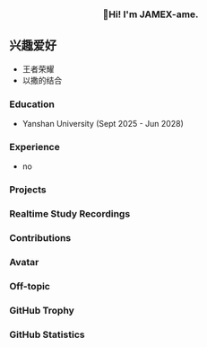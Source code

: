<!-- <div align="center">
  <img src="https://avatars.githubusercontent.com/u/19223209?v=4" alt="" size="64" height="64" width="64" style="border: 2px solid black; border-radius: 50%;"></img>
</div> -->

<h3 align="center">
  👋Hi! I'm JAMEX-ame.
</h3>

## 兴趣爱好
- 王者荣耀
- 以撒的结合

<!-- <p align="center">
  <a href="mailto:chenyejin2004@stumail.ysu.edu.cn">Email</a> |
  <a href="https://space.bilibili.com/10556301" target="_blank">Bilibili</a> |
  <a href="https://twitter.com/255p_twi" target="_blank">Twitter</a> |
  <a href="https://www.youtube.com/channel/UCnGsBkjtNacIi9qX3WbU20Q" target="_blank">Youtube</a>
</p> -->

### Education

- Yanshan University (Sept 2025 - Jun 2028)

### Experience

- no

### Projects

<!-- <details>
<summary>2024 projects</summary>

- [(Rust) 255doesnotexist/lintestor](https://github.com/255doesnotexist/lintestor)
  - Yet another Linux package testor
- [(Rust) 255doesnotexist/ruskgpt](https://github.com/255doesnotexist/ruskgpt)
  - Yet another async CLI LLM interface
  - Local LLM Agent for you (WIP)
- [255doesnotexist/translations]() ([online site](https://255doesnotexist.github.io/translations/))
  - 汉化文章翻译集散地。 -->

<!-- </details> -->

### Realtime Study Recordings

<!-- <details>
<summary>The Rust Language - 2024 Spring</summary>

- [(The Rust Language Book exercises) 255doesnotexist/rust-lang-learning-examples](https://github.com/255doesnotexist/rust-lang-learning-examples)

</details>

<details>
<summary>rCore Camp - 2024 Spring</summary>

- [(OSComp 2024 Part.1 Rustlings, 110 of 110 tasks completed) LearningOS/rust-rustlings-2024-spring-255doesnotexist](https://github.com/LearningOS/rust-rustlings-2024-spring-255doesnotexist)

- [(OSComp 2024 Part.2 rCore OS Lab, 4 of 8 tasks completed) LearningOS/2024s-rcore-255doesnotexist](https://github.com/LearningOS/2024s-rcore-255doesnotexist)

- [(rCore OS Lab ch1 finished at main branch) 255doesnotexist/rCore-Tutorial-Code-2024S](https://github.com/255doesnotexist/rCore-Tutorial-Code-2024S)

- 烂尾了，正如主播的人生一般。

</details>

<details>
<summary>EulixOS Camp - 2024 Spring</summary>

- [(EulixOS 2024 Stage 1, 100 of 100 scored) 255doesnotexist/eulixos-2024-exercises-stage-1](https://github.com/255doesnotexist/eulixos-2024-exercises-stage-1)

- [(EulixOS 2024 Stage 2, 100 of 100 scored) 255doesnotexist/eulixos-2024-exercises-stage-2](https://github.com/255doesnotexist/eulixos-2024-exercises-stage-2)

</details>

<details>
<summary>YSU Campus - 2024 Spring</summary>

- [(YSU Data Analyze Class 2024 Spring) 255doesnotexist/YSUDataAnalyze2024Spring](https://github.com/255doesnotexist/YSUDataAnalyze2024Spring)
  
- [(SUT Numerical Analysis 2024 Spring) 255doesnotexist/SUTNumericalAnalysis](https://github.com/255doesnotexist/SUTNumericalAnalysis)

</details> -->

### Contributions

<!-- <details>
<summary>Expand</summary>

- those are outdated. 而且我也懒得写了。

- [(python & torch) 255doesnotexist/VIPS_co_visible_object_matching](https://github.com/255doesnotexist/VIPS_co_visible_object_matching) 

- [(jquery modifying) 255doesnotexist/tianyitap](https://github.com/255doesnotexist/tianyitap)
  [(online demo)](https://tianyitap.vercel.app)

- [(nodejs) ChatLunaLab/chatluna](https://github.com/ChatLunaLab/chatluna)

</details> -->

### Avatar 

<!-- - [Picrewの「キラキラ鱈メーカー3」でつくったよ！ ](https://picrew.me/share?cd=6oEa93XYuq) （#Picrew #キラキラ鱈メーカー3）  -->

### Off-topic

<!-- <details>
<summary>Expand</summary>

- Also a vocaloid / vocal-synth music producer. Some those of videos are already over 10w views.
- Made homebrew UTAU voice bank on 2019. Distribution is still available on [Gitee](https://pfasoffical.gitee.io/). (Dubbing for Li's OC Jingcheng Cuo)
- Created a UTAU recording application for Android with Xamarin on 2020 but source code is lost now. Binary package is available here: [Link](is-going-to-fill-later).
- Participated in greendam voicebank AI-lization project. Made very first version voice-bank in DiffSinger and SVC-families on Dec. 2022.
- Made a modified DDSP-SVC fork to enable [东洋雪莲](https://www.bilibili.com/video/BV1NV411F7Z9/) singing with higher, even unlimited voice pitch. (working privately)
- Start using [博客园](https://www.cnblogs.com/CodeBuilder/p/6158435.html) for my homebrew software auto-updating features on 2016.
- Created [Minesweeper game](https://github.com/lvneg1/minesweeper-in-cmd), Novel reader, C/S structural Chatting Room app (based on bar
e winsock32 lol) in Windows console with mouse click supported in the spare time of secondary school competitive programming training. (that GitHub account is no longer used tho)

</details> -->

### GitHub Trophy

<!-- [![trophy](https://github-profile-trophy.vercel.app/?username=255doesnotexist)](https://github.com/ryo-ma/github-profile-trophy) -->


### GitHub Statistics

<!-- <span>
  <a href="https://www.github.com/255doesnotexist">
     <img src="https://github-readme-stats.vercel.app/api?username=255doesnotexist&show_icons=true&layout=compact&count_private=true&hide_title=true&theme=default" alt="GitHub Stats" height="185px" />
  </a>
</span>


> 
> The best time to plant a tree is 20 years ago. The second-best time is now.

{{黑幕|那都是骗人的 }} -->



